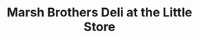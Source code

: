 ---
title: "Marsh Brothers Deli at the Little Store"
url: /lebanon/marsh-brothers-deli-at-the-little-store/
shop: deli
---